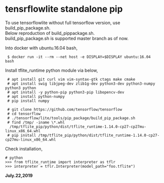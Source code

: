 # tensrflowlite standalone pip

To use tensorflowlite without full tensorflow version, use build_pip_package.sh.  
Below reproduction of build_pippackage.sh.  
build_pip_package.sh is supported master branch as of now.  

Into docker with ubuntu.16.04 bash,  
```
 $ docker run -it --rm --net host -e DISPLAY=$DISPLAY ubuntu:16.04 bash
```

Install tflite_runtime python module via below,  
```
 # apt install git curl vim vim-syntax-gtk ctags make cmake
 # apt install swig libjpeg-dev zlib1g-dev python3-dev python3-numpy python3 python
 # apt install -y python-pip python3-pip libopencv-dev
 # apt install python-numpy
 # pip install numpy

 # git clone https://github.com/tensorflow/tensorflow
 # cd tensorflow
 # ./tensorflow/lite/tools/pip_package/build_pip_package.sh
 # find /tmp/ -iname \*.whl
  /tmp/tflite_pip/python/dist/tflite_runtime-1.14.0-cp27-cp27mu-linux_x86_64.whl
 # pip install /tmp/tflite_pip/python/dist/tflite_runtime-1.14.0-cp27-cp27mu-linux_x86_64.whl
```

Check installation,  
```
# python
>>> from tflite_runtime import interpreter as tflr
>>> interpreter = tflr.Interpreter(model_path="foo.tflite")
```

**July.22,2019**
